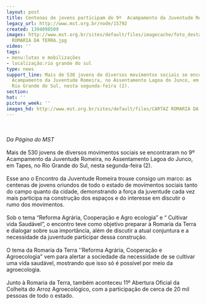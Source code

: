 ```yaml
---
layout: post
title: Centenas de jovens participam do 9º  Acampamento da Juventude Romeira
legacy_url: http://www.mst.org.br/node/15792
created: 1394098509
images: http://www.mst.org.br/sites/default/files/imagecache/foto_destaque/CARTAZ
  ROMARIA DA TERRA.jpg
video: ''
tags:
- menu:lutas e mobilizações
- localização:rio grande do sul
type: news
support_line: Mais de 530 jovens de diversos movimentos sociais se encontraram no  9º&nbsp;
  Acampamento da Juventude Romeira, no Assentamento Lagoa do Junco, em  Tapes, no
  Rio Grande do Sul, nesta segunda-feira (2).
section: 
hat: ''
picture_week: ''
images_hd: http://www.mst.org.br/sites/default/files/CARTAZ ROMARIA DA TERRA.jpg
---
```

<p><br><em><br>Da Página do&nbsp;MST</em><br><br>Mais de 530 jovens de diversos movimentos sociais se encontraram no 9º&nbsp; Acampamento da Juventude Romeira, no Assentamento Lagoa do Junco, em Tapes, no Rio Grande do Sul, nesta segunda-feira (2).<br><br>Esse ano o Encontro da Juventude Romeira trouxe consigo um marco: as centenas de jovens oriundos de todo o estado de movimentos sociais tanto do campo quanto da cidade, demonstrando a força da juventude cada vez mais participa na construção dos espaços e do interesse em discutir o rumo dos movimentos.<br><br>Sob o tema “Reforma Agrária, Cooperação e Agro ecologia” e “ Cultivar vida Saudável”, o encontro teve como objetivo preparar à Romaria da Terra e dialogar sobre sua importância, além de discutir a atual conjuntura e a necessidade da juventude participar dessa construção. <br><br>O tema da Romaria da Terra ''Reforma Agrária, Cooperação e Agroecologia" vem para alertar a sociedade da necessidade de se cultivar uma vida saudável, mostrando que isso só é possível por meio da agroecologia.<br><br>Junto à Romaria da Terra, também aconteceu 11º Abertura Oficial da Colheita do Arroz Agroecológico, com a participação de cerca de 20 mil pessoas de todo o estado.</p><p>&nbsp;</p><p><br>&nbsp;</p>
